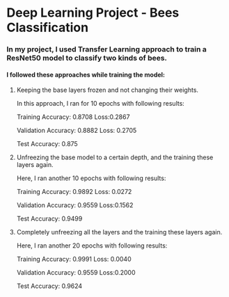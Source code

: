 # Deep Learning Project - Bees Classification

### In my project, I used Transfer Learning approach to train a ResNet50 model to classify two kinds of bees.

#### I followed these approaches while training the model:

   1. Keeping the base layers frozen and not changing their weights.

      In this approach, I ran for 10 epochs with following results:

      	Training Accuracy:   0.8708             Loss:0.2867
		
      	Validation Accuracy: 0.8882             Loss: 0.2705

      	Test Accuracy:       0.875 

   2. Unfreezing the base model to a certain depth, and the training these layers again.

      Here, I ran another 10 epochs with following results:

      	Training Accuracy:   0.9892             Loss: 0.0272
		
      	Validation Accuracy: 0.9559             Loss:0.1562

      	Test Accuracy:       0.9499

   3. Completely unfreezing all the layers and the training these layers again.

      Here, I ran another 20 epochs with following results:

      	Training Accuracy:   0.9991             Loss: 0.0040
		
      	Validation Accuracy: 0.9559             Loss:0.2000

      	Test Accuracy:       0.9624

